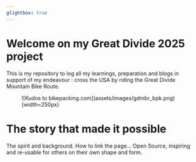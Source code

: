 ```yaml
---
glightbox: true
---
```


# Welcome on my Great Divide 2025 project

This is my repository to log all my learnings, preparation and blogs in support of my endeavour : cross the USA by riding the Great Divide Mountain Bike Route.

<figure markdown>
![Kudos to bikepacking.com](assets/images/gdmbr_bpk.png) {width=250px}
</figure>

# The story that made it possible

The spirit and background.
How to link the page...
Open Source, inspiring and re-usable for others on their own shape and form.